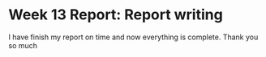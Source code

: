 # Week 13 Report: Report writing


I have finish my report on time and now everything is complete. Thank you so much
